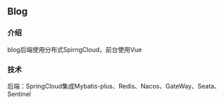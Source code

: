 ## Blog
### 介绍
blog后端使用分布式SpirngCloud，前台使用Vue
### 技术
后端：SpringCloud集成Mybatis-plus、Redis、Nacos、GateWay、Seata、Sentinel
